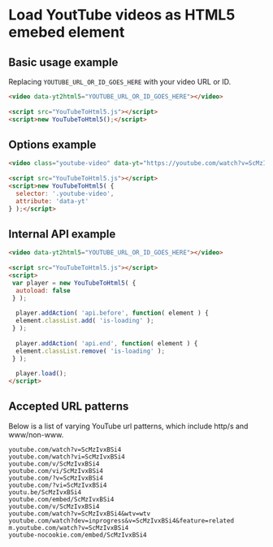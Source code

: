 # Load YoutTube videos as HTML5 emebed element  
  
## Basic usage example  
Replacing `YOUTUBE_URL_OR_ID_GOES_HERE` with your video URL or ID.
  
```html  
<video data-yt2html5="YOUTUBE_URL_OR_ID_GOES_HERE"></video>  
  
<script src="YouTubeToHtml5.js"></script>  
<script>new YouTubeToHtml5();</script>  
```  
  
## Options example  
```html  
<video class="youtube-video" data-yt="https://youtube.com/watch?v=ScMzIvxBSi4"></video>  
  
<script src="YouTubeToHtml5.js"></script>  
<script>new YouTubeToHtml5( {  
  selector: '.youtube-video',  
  attribute: 'data-yt'  
} );</script>  
```  
  
## Internal API example  
```html  
<video data-yt2html5="YOUTUBE_URL_OR_ID_GOES_HERE"></video>  
  
<script src="YouTubeToHtml5.js"></script>  
<script>  
 var player = new YouTubeToHtml5( {  
  autoload: false  
 } );  
  
  player.addAction( 'api.before', function( element ) {  
  element.classList.add( 'is-loading' );  
 } );  
    
  player.addAction( 'api.end', function( element ) {  
  element.classList.remove( 'is-loading' );  
 } );  
  
  player.load();  
</script>  
```

## Accepted URL patterns
Below is a list of varying YouTube url patterns, which include http/s and www/non-www.
```
youtube.com/watch?v=ScMzIvxBSi4
youtube.com/watch?vi=ScMzIvxBSi4
youtube.com/v/ScMzIvxBSi4
youtube.com/vi/ScMzIvxBSi4
youtube.com/?v=ScMzIvxBSi4
youtube.com/?vi=ScMzIvxBSi4
youtu.be/ScMzIvxBSi4
youtube.com/embed/ScMzIvxBSi4
youtube.com/v/ScMzIvxBSi4
youtube.com/watch?v=ScMzIvxBSi4&wtv=wtv
youtube.com/watch?dev=inprogress&v=ScMzIvxBSi4&feature=related
m.youtube.com/watch?v=ScMzIvxBSi4
youtube-nocookie.com/embed/ScMzIvxBSi4
```

